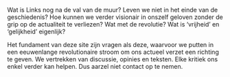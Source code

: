 Wat is Links nog na de val van de muur? Leven we niet in het einde van de geschiedenis? Hoe kunnen we verder visionair in onszelf geloven zonder de grip op de actualiteit te verliezen? Wat met de revolutie? Wat is ‘vrijheid’ en ‘gelijkheid’ eigenlijk?

Het fundament van deze site zijn vragen als deze, waarvoor we putten in een eeuwenlange revolutionaire stroom om ons actueel verzet een richting te geven. We vertrekken van discussie, opinies en teksten. Elke kritiek ons enkel verder kan helpen. Dus aarzel niet contact op te nemen.

